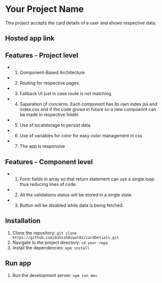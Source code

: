 # Your Project Name

This project accepts the card details of a user and shows respective data.

## Hosted app link


## Features - Project level

- 1. Component-Based Architecture
- 2. Routing for respective pages
- 3. Fallback UI just in case route is not matching
- 4. Saparation of concerns. Each component has its own index.jsx and index.css and if the code grows in future so a new compoennt can be made in respective folder.
- 5. Use of localstorage to persist data.
- 6. Use of variables for color for easy color management in css
- 7. The app is responsive 

## Features - Component level
- 1. Form fields in array so that return statement can use a single loop thus reducing lines of code.
- 2. All the validations status will be stored in a single state.
- 3. Button will be disabled while data is being fetched.
 

## Installation

1. Clone the repository: `git clone https://github.com/AshishAswal02/cardDetials.git`
2. Navigate to the project directory: `cd your-repo`
3. Install the dependencies: `npm install`

## Run app

1. Run the development server: `npm run dev`
